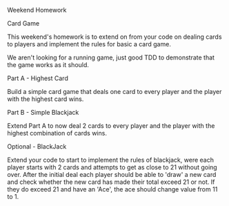 Weekend Homework

Card Game

This weekend's homework is to extend on from your code on dealing cards to players and implement the rules for basic a card game.

We aren't looking for a running game, just good TDD to demonstrate that the game works as it should.

Part A - Highest Card

Build a simple card game that deals one card to every player and the player with the highest card wins.

Part B - Simple Blackjack

Extend Part A to now deal 2 cards to every player and the player with the highest combination of cards wins.

Optional - BlackJack

Extend your code to start to implement the rules of blackjack, were each player starts with 2 cards and attempts to get as close to 21 without going over.
After the initial deal each player should be able to 'draw' a new card and check whether the new card has made their total exceed 21 or not.
If they do exceed 21 and have an 'Ace', the ace should change value from 11 to 1.